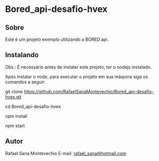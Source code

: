 # Bored_api-desafio-hvex

## Sobre
Este é um projeto exemplo utilizando a BORED api.

## Instalando
Obs.: É necessário antes de instalar este projeto, ter o nodejs instalado.

Após instalar o node,  para executar o projeto em sua máquina siga os comandos a seguir:

git clone https://github.com/RafaelSanaMontevechio/Bored_api-desafio-hvex.git  

  cd Bored_api-desafio-hvex  
  
  npm install  
  
  npm start  
  
  

## Autor
Rafael Sana Montevechio
E-mail: rafael_sana@hotmail.com

